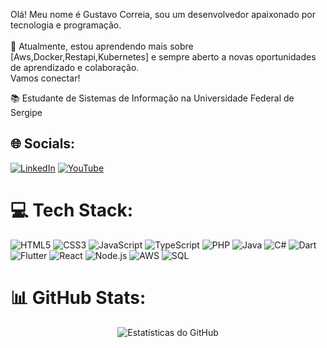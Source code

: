 Olá! Meu nome é Gustavo Correia, sou um desenvolvedor apaixonado por tecnologia e programação.<br><br>🌱 Atualmente, estou aprendendo mais sobre [Aws,Docker,Restapi,Kubernetes] e sempre aberto a novas oportunidades de aprendizado e colaboração.<br>Vamos conectar! 

📚 Estudante de Sistemas de Informação na Universidade Federal de Sergipe

## 🌐 Socials:
[![LinkedIn](https://img.shields.io/badge/LinkedIn-%230077B5.svg?logo=linkedin&logoColor=white)](https://www.linkedin.com/in/gustavo-correia-2901/)  [![YouTube](https://img.shields.io/badge/YouTube-%23FF0000.svg?logo=YouTube&logoColor=white)](https://www.youtube.com/@GuTsfordevs) 

# 💻 Tech Stack:
![HTML5](https://img.shields.io/badge/HTML5-%23E34F26.svg?style=for-the-badge&logo=html5&logoColor=white)
![CSS3](https://img.shields.io/badge/CSS3-%231572B6.svg?style=for-the-badge&logo=css3&logoColor=white)
![JavaScript](https://img.shields.io/badge/JavaScript-%23F7DF1E.svg?style=for-the-badge&logo=javascript&logoColor=black)
![TypeScript](https://img.shields.io/badge/TypeScript-%23007ACC.svg?style=for-the-badge&logo=typescript&logoColor=white)
![PHP](https://img.shields.io/badge/PHP-%23777BB4.svg?style=for-the-badge&logo=php&logoColor=white)
![Java](https://img.shields.io/badge/Java-%23ED8B00.svg?style=for-the-badge&logo=openjdk&logoColor=white)
![C#](https://img.shields.io/badge/C%23-%23239120.svg?style=for-the-badge&logo=csharp&logoColor=white)
![Dart](https://img.shields.io/badge/Dart-%230175C2.svg?style=for-the-badge&logo=dart&logoColor=white)
![Flutter](https://img.shields.io/badge/Flutter-%2302569B.svg?style=for-the-badge&logo=flutter&logoColor=white)
![React](https://img.shields.io/badge/React-%2361DAFB.svg?style=for-the-badge&logo=react&logoColor=black)
![Node.js](https://img.shields.io/badge/Node.js-%2343853D.svg?style=for-the-badge&logo=node.js&logoColor=white)
![AWS](https://img.shields.io/badge/AWS-%23FF9900.svg?style=for-the-badge&logo=amazonaws&logoColor=white)
![SQL](https://img.shields.io/badge/SQL-%2300758F.svg?style=for-the-badge&logo=postgresql&logoColor=white)


# 📊 GitHub Stats:

<p align="center">
  <img src="https://github-readme-stats.vercel.app/api/top-langs/?username=Gustavo-Correia&theme=neon&hide_border=false&include_all_commits=false&count_private=false&layout=compact" alt="Estatísticas do GitHub">
</p>
